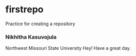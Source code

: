 # firstrepo
Practice for creating a repository

### Nikhitha Kasuvojula 
Northwest Missouri State University
Hey! Have a great day.
